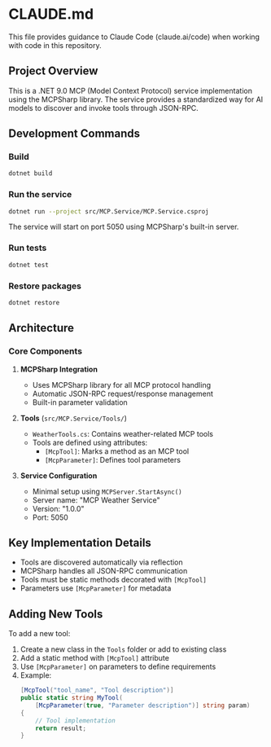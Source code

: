 # CLAUDE.md

This file provides guidance to Claude Code (claude.ai/code) when working with code in this repository.

## Project Overview

This is a .NET 9.0 MCP (Model Context Protocol) service implementation using the MCPSharp library. The service provides a standardized way for AI models to discover and invoke tools through JSON-RPC.

## Development Commands

### Build
```bash
dotnet build
```

### Run the service
```bash
dotnet run --project src/MCP.Service/MCP.Service.csproj
```

The service will start on port 5050 using MCPSharp's built-in server.

### Run tests
```bash
dotnet test
```

### Restore packages
```bash
dotnet restore
```

## Architecture

### Core Components

1. **MCPSharp Integration**
   - Uses MCPSharp library for all MCP protocol handling
   - Automatic JSON-RPC request/response management
   - Built-in parameter validation

2. **Tools** (`src/MCP.Service/Tools/`)
   - `WeatherTools.cs`: Contains weather-related MCP tools
   - Tools are defined using attributes:
     - `[McpTool]`: Marks a method as an MCP tool
     - `[McpParameter]`: Defines tool parameters

3. **Service Configuration**
   - Minimal setup using `MCPServer.StartAsync()`
   - Server name: "MCP Weather Service"
   - Version: "1.0.0"
   - Port: 5050

## Key Implementation Details

- Tools are discovered automatically via reflection
- MCPSharp handles all JSON-RPC communication
- Tools must be static methods decorated with `[McpTool]`
- Parameters use `[McpParameter]` for metadata

## Adding New Tools

To add a new tool:
1. Create a new class in the `Tools` folder or add to existing class
2. Add a static method with `[McpTool]` attribute
3. Use `[McpParameter]` on parameters to define requirements
4. Example:
   ```csharp
   [McpTool("tool_name", "Tool description")]
   public static string MyTool(
       [McpParameter(true, "Parameter description")] string param)
   {
       // Tool implementation
       return result;
   }
   ```